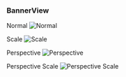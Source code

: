 ### BannerView

Normal
![Normal](http://statics.ultrabluefire.cn/BannerViewDemo1.gif)

Scale
![Scale](http://statics.ultrabluefire.cn/BannerViewDemo2.gif)

Perspective
![Perspective](http://statics.ultrabluefire.cn/BannerViewDemo3.gif)

Perspective Scale
![Perspective Scale](http://statics.ultrabluefire.cn/BannerViewDemo5.gif)